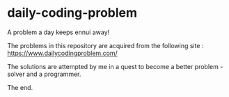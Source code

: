 # daily-coding-problem
A problem a day keeps ennui away!

The problems in this repository are acquired from the following site : 
https://www.dailycodingproblem.com/

The solutions are attempted by me in a quest to become a better problem -solver and a programmer. 

The end.
